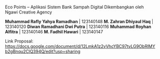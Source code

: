 Eco Points – Aplikasi Sistem Bank Sampah Digital
Dikembangkan oleh Ngawi Creative Agency

**Muhammad Rafly Yahya Ramadhan** | 123140148 
**M. Zahran Dhiyaul Haq** | 123140120 
**Diwan Ramadhani Dwi Putra** | 123140116 
**Muhammad Royhan Alfitra** | 123140146 
**M. Fadhil Hawari** | 123140147 

Link Proposal: https://docs.google.com/document/d/12LmkA1z2vVhcYBC97tvLG9ObRlMYb2gBnqu2ClQ394Q/edit?usp=sharing

